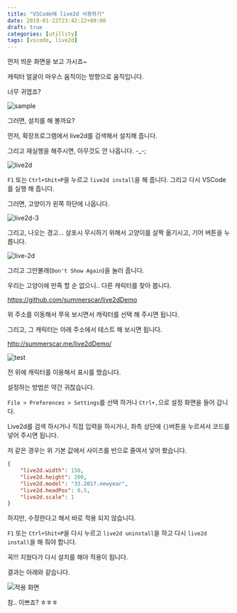 ```yaml
---
title: "VSCode에 live2d 사용하기"
date: 2019-01-22T23:42:22+09:00
draft: true
categories: [utillity]
tags: [vscode, live2d]
---
```



먼저 띄운 화면을 보고 가시죠~
<!--more-->

캐릭터 얼굴이 마우스 움직이는 방향으로 움직입니다.

너무 귀엽죠? 

![sample](https://github.com/summerscar/vscode-live2d/raw/master/screenshot/test.gif)





그러면, 설치를 해 볼까요?

먼저, 확장프로그램에서 live2d를 검색해서 설치해 줍니다.

그리고 재실행을 해주시면, 아무것도 안 나옵니다. -_-;

![live2d](/img/20190123-vscode-live2d/vscode-live2d-01.png)

`F1` 또는 `Ctrl+Shit+P`을 누르고 `live2d install`을 해 줍니다. 그리고 다시 VSCode를 실행 해 줍니다.

그러면, 고양이가 왼쪽 하단에 나옵니다.

![live2d-3](/img/20190123-vscode-live2d/vscode-live2d-02.png)

그리고, 나오는 경고... 살포시 무시하기 위해서 고양이를 살짝 옮기시고, 기어 버튼을 누릅니다.

![live-2d](/img/20190123-vscode-live2d/vscode-live2d-03.png)

그리고 그만볼래(`Don't Show Again`)을 눌러 줍니다.

우리는 고양이에 만족 할 순 없으니.. 다른 캐릭터를 찾아 봅니다.

https://github.com/summerscar/live2dDemo

위 주소를 이동해서 쭈욱 보시면서 캐릭터를 선택 해 주시면 됩니다.

그리고, 그 캐릭터는 아래 주소에서 테스트 해 보시면 됩니다.

http://summerscar.me/live2dDemo/

![test](https://github.com/summerscar/live2dDemo/blob/master/screenshot/42.jpg?raw=true)

전 위에 캐릭터를 이용해서 표시를 했습니다.

설정하는 방법은 약간 귀찮습니다.

`File > Preferences > Settings`를 선택 하거나 `Ctrl+,`으로 설정 화면을 들어 갑니다.

Live2d를 검색 하시거나 직접 입력을 하시거나, 좌측 상단에 `{}`버튼을 누르셔서 코드를 넣어 주시면 됩니다.

저 같은 경우는 위 기본 값에서 사이즈를 반으로 줄여서 넣어 봤습니다.

```json
{
    "live2d.width": 150,
    "live2d.height": 200,
    "live2d.model": "33.2017.newyear",
    "live2d.headPos": 0.5,
    "live2d.scale": 1   
}
```

하지만, 수정한다고 해서 바로 적용 되지 않습니다.

`F1` 또는 `Ctrl+Shit+P`을 다시 누르고 `live2d uninstall`을 하고 다시 `live2d install`을 해 줘야 합니다.

꼭!!! 지웠다가 다시 설치를 해야 적용이 됩니다. 

결과는 아래와 같습니다.

![적용 화면](/img/20190123-vscode-live2d/vscode-live2d-04.png)

참.. 이쁘죠? ㅎㅎㅎ